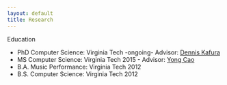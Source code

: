 ```yaml
---
layout: default
title: Research
---
```

<div class="center_left">
<div class="title">Education</div>
		<ul class="list">
			<li>PhD Computer Science: Virginia Tech -ongoing- Advisor: <a href="http://people.cs.vt.edu/~kafura/">Dennis Kafura</a></li>
			<li>MS Computer Science: Virginia Tech 2015 - Advisor: <a href="http://people.cs.vt.edu/yongcao/">Yong Cao</a></li>
			<li>B.A. Music Performance: Virginia Tech 2012</li>
			<li>B.S. Computer Science: Virginia Tech 2012</li>
		</ul>
</div>